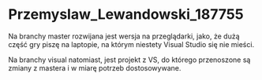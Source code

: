 # Przemyslaw_Lewandowski_187755

Na branchy master rozwijana jest wersja na przeglądarki, jako, 
że dużą część gry piszę na laptopie, na którym niestety Visual Studio się nie mieści.

Na branchy visual natomiast, jest projekt z VS, do którego przenoszone są zmiany z mastera
i w miarę potrzeb dostosowywane.
